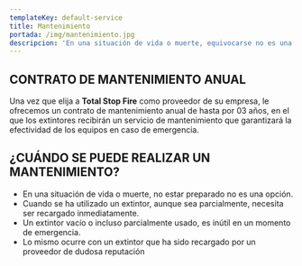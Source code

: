 ```yaml
---
templateKey: default-service
title: Mantenimiento
portada: /img/mantenimiento.jpg
descripcion: 'En una situación de vida o muerte, equivocarse no es una opción.'
---
```

## CONTRATO DE MANTENIMIENTO ANUAL

Una vez que elija a **Total Stop Fire** como proveedor de su empresa, le ofrecemos un contrato de mantenimiento anual de hasta por 03 años, en el que los extintores recibirán un servicio de mantenimiento que garantizará la efectividad de los equipos en caso de emergencia.

## ¿CUÁNDO SE PUEDE REALIZAR UN MANTENIMIENTO?

* En una situación de vida o muerte, no estar preparado no es una opción.
* Cuando se ha utilizado un extintor, aunque sea parcialmente, necesita ser recargado inmediatamente.
* Un extintor vacío o incluso parcialmente usado, es inútil en un momento de emergencia.
* Lo mismo ocurre con un extintor que ha sido recargado por un proveedor de dudosa reputación
